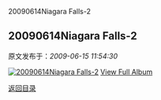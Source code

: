 20090614Niagara Falls-2
## 20090614Niagara Falls-2

 原文发布于：*2009-06-15 11:54:30*

[![20090614Niagara&nbsp;<wbr>Falls-2](http://s12.sinaimg.cn/middle/6983393849da995b74bcb&amp;690)](http&#58;//cid-21498be546db23d6.skydrive.live.com/redir.aspx?page=browse&amp;resid=21498BE546DB23D6!1547&amp;ct=photos)
[
View Full Album](http&#58;//cid-21498be546db23d6.skydrive.live.com/redir.aspx?page=browse&amp;resid=21498BE546DB23D6!1547&amp;ct=photos)

[返回目录](index.html)
